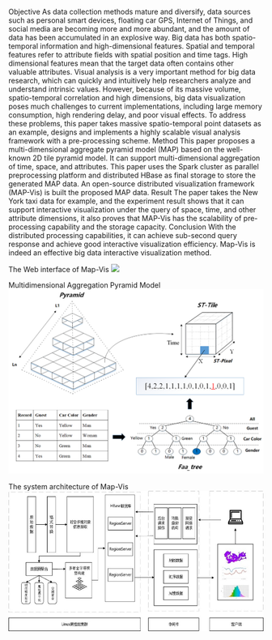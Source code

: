 Objective  As data collection methods mature and diversify, data sources such as personal smart devices, floating car GPS, Internet of Things, and social media are becoming more and more abundant, and the amount of data has been accumulated in an explosive way. Big data has both spatio-temporal information and high-dimensional features. Spatial and temporal features refer to attribute fields with spatial position and time tags. High dimensional features mean that the target data often contains other valuable attributes. Visual analysis is a very important method for big data research, which can quickly and intuitively help researchers analyze and understand intrinsic values. However, because of its massive volume, spatio-temporal correlation and high dimensions, big data visualization poses much challenges to current implementations, including large memory consumption, high rendering delay, and poor visual effects. To address these problems, this paper takes massive spatio-temporal point datasets as an example, designs and implements a highly scalable visual analysis framework with a pre-processing scheme. Method  This paper proposes a multi-dimensional aggregate pyramid model (MAP) based on the well-known 2D tile pyramid model. It can support multi-dimensional aggregation of time, space, and attributes. This paper uses the Spark cluster as parallel preprocessing platform and distributed HBase as final storage to store the generated MAP data. An open-source distributed visualization framework (MAP-Vis) is built the proposed MAP data. Result  The paper takes the New York taxi data for example, and the experiment result shows that it can support interactive visualization under the query of space, time, and other attribute dimensions, it also proves that MAP-Vis has the scalability of pre-processing capability and the storage capacity. Conclusion  With the distributed processing capabilities, it can achieve sub-second query response and achieve good interactive visualization efficiency. Map-Vis is indeed an effective big data interactive visualization method.

The Web interface of Map-Vis
![](/img/nyc_taxi.gif)


Multidimensional Aggregation Pyramid Model
![](/img/MAP.png)

 The system architecture of Map-Vis
 ![](/img/MAP-Vis.jpg)
